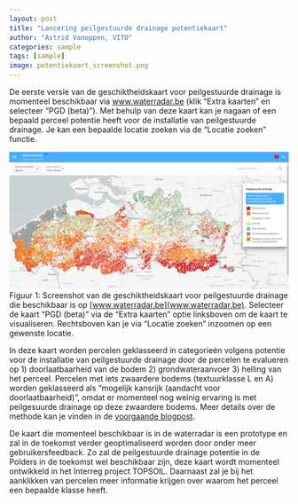 ```yaml
---
layout: post
title: "Lancering peilgestuurde drainage potentiekaart"
author: "Astrid Vanoppen, VITO"
categories: sample
tags: [sample]
image: potentiekaart_screenshot.png
---
```


De eerste versie van de geschiktheidskaart voor peilgestuurde drainage is momenteel beschikbaar via www.waterradar.be 
(klik “Extra kaarten” en selecteer “PGD (beta)”). Met behulp van deze kaart kan je nagaan of een bepaald perceel potentie 
heeft voor de installatie van peilgestuurde drainage. Je kan een bepaalde locatie zoeken via de “Locatie zoeken” functie.  

![](../assets/img/potentiekaart_screenshot.png)
Figuur 1: Screenshot van de geschiktheidskaart voor peilgestuurde drainage die beschikbaar is op [www.waterradar.be](www.waterradar.be). 
Selecteer de kaart “PGD (beta)” via de “Extra kaarten” optie linksboven om de kaart te visualiseren. Rechtsboven kan je 
via “Locatie zoeken” inzoomen op een gewenste locatie. 

In deze kaart worden percelen geklasseerd in categorieën volgens potentie voor de installatie van peilgestuurde drainage 
door de percelen te evalueren op 1) doorlaatbaarheid van de bodem 2) grondwateraanvoer 3) helling van het perceel. 
Percelen met iets zwaardere bodems (textuurklasse L en A) worden geklasseerd als “mogelijk kansrijk (aandacht voor doorlaatbaarheid)”, 
omdat er momenteel nog weinig ervaring is met peilgesuurde drainage op deze zwaardere bodems. Meer details over de methode 
kan je vinden in de [voorgaande blogpost](2022-07-08-geschiktheidskaart.md).

De kaart die momenteel beschikbaar is in de waterradar is een prototype en zal in de toekomst verder geoptimaliseerd worden 
door onder meer gebruikersfeedback. Zo zal de peilgestuurde drainage potentie in de Polders in de toekomst wel beschikbaar zijn, 
deze kaart wordt momenteel ontwikkeld in het Interreg project TOPSOIL. Daarnaast zal je bij het aanklikken van percelen 
meer informatie krijgen over waarom het perceel een bepaalde klasse heeft.  